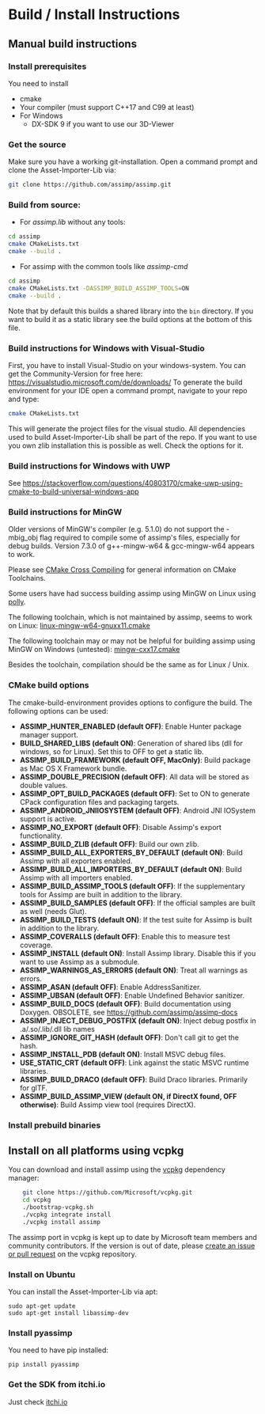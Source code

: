 # Build / Install Instructions

## Manual build instructions

### Install prerequisites

You need to install

* cmake
* Your compiler (must support C++17 and C99 at least)
* For Windows
    * DX-SDK 9 if you want to use our 3D-Viewer

### Get the source

Make sure you have a working git-installation. Open a command prompt and clone the Asset-Importer-Lib via:

```bash
git clone https://github.com/assimp/assimp.git
```

### Build from source:

* For *assimp.lib* without any tools:

```bash
cd assimp
cmake CMakeLists.txt
cmake --build .
```

* For assimp with the common tools like *assimp-cmd*

```bash
cd assimp
cmake CMakeLists.txt -DASSIMP_BUILD_ASSIMP_TOOLS=ON
cmake --build .
```

Note that by default this builds a shared library into the `bin` directory. If you want to build it as a static library
see the build options at the bottom of this file.

### Build instructions for Windows with Visual-Studio

First, you have to install Visual-Studio on your windows-system. You can get the Community-Version for free
here: https://visualstudio.microsoft.com/de/downloads/
To generate the build environment for your IDE open a command prompt, navigate to your repo and type:

```bash
cmake CMakeLists.txt
```

This will generate the project files for the visual studio. All dependencies used to build Asset-Importer-Lib shall be
part of the repo. If you want to use you own zlib installation this is possible as well. Check the options for it.

### Build instructions for Windows with UWP

See <https://stackoverflow.com/questions/40803170/cmake-uwp-using-cmake-to-build-universal-windows-app>

### Build instructions for MinGW

Older versions of MinGW's compiler (e.g. 5.1.0) do not support the -mbig_obj flag
required to compile some of assimp's files, especially for debug builds.
Version 7.3.0 of g++-mingw-w64 & gcc-mingw-w64 appears to work.

Please see [CMake Cross Compiling](https://cmake.org/cmake/help/latest/manual/cmake-toolchains.7.html#cross-compiling)
for general information on CMake Toolchains.

Some users have had success building assimp using MinGW on Linux using [polly](https://github.com/ruslo/polly/).

The following toolchain, which is not maintained by assimp, seems to work on
Linux: [linux-mingw-w64-gnuxx11.cmake](https://github.com/ruslo/polly/blob/master/linux-mingw-w64-gnuxx11.cmake)

The following toolchain may or may not be helpful for building assimp using MinGW on Windows (untested):
[mingw-cxx17.cmake](https://github.com/ruslo/polly/blob/master/mingw-cxx17.cmake)

Besides the toolchain, compilation should be the same as for Linux / Unix.

### CMake build options

The cmake-build-environment provides options to configure the build. The following options can be used:

- **ASSIMP_HUNTER_ENABLED (default OFF)**: Enable Hunter package manager support.
- **BUILD_SHARED_LIBS (default ON)**: Generation of shared libs (dll for windows, so for Linux). Set this to OFF to get
  a static lib.
- **ASSIMP_BUILD_FRAMEWORK (default OFF, MacOnly)**: Build package as Mac OS X Framework bundle.
- **ASSIMP_DOUBLE_PRECISION (default OFF)**: All data will be stored as double values.
- **ASSIMP_OPT_BUILD_PACKAGES (default OFF)**: Set to ON to generate CPack configuration files and packaging targets.
- **ASSIMP_ANDROID_JNIIOSYSTEM (default OFF)**: Android JNI IOSystem support is active.
- **ASSIMP_NO_EXPORT (default OFF)**: Disable Assimp's export functionality.
- **ASSIMP_BUILD_ZLIB (default OFF)**: Build our own zlib.
- **ASSIMP_BUILD_ALL_EXPORTERS_BY_DEFAULT (default ON)**: Build Assimp with all exporters enabled.
- **ASSIMP_BUILD_ALL_IMPORTERS_BY_DEFAULT (default ON)**: Build Assimp with all importers enabled.
- **ASSIMP_BUILD_ASSIMP_TOOLS (default OFF)**: If the supplementary tools for Assimp are built in addition to the
  library.
- **ASSIMP_BUILD_SAMPLES (default OFF)**: If the official samples are built as well (needs Glut).
- **ASSIMP_BUILD_TESTS (default ON)**: If the test suite for Assimp is built in addition to the library.
- **ASSIMP_COVERALLS (default OFF)**: Enable this to measure test coverage.
- **ASSIMP_INSTALL (default ON)**: Install Assimp library. Disable this if you want to use Assimp as a submodule.
- **ASSIMP_WARNINGS_AS_ERRORS (default ON)**: Treat all warnings as errors.
- **ASSIMP_ASAN (default OFF)**: Enable AddressSanitizer.
- **ASSIMP_UBSAN (default OFF)**: Enable Undefined Behavior sanitizer.
- **ASSIMP_BUILD_DOCS (default OFF)**: Build documentation using Doxygen. OBSOLETE,
  see https://github.com/assimp/assimp-docs
- **ASSIMP_INJECT_DEBUG_POSTFIX (default ON)**: Inject debug postfix in .a/.so/.lib/.dll lib names
- **ASSIMP_IGNORE_GIT_HASH (default OFF)**: Don't call git to get the hash.
- **ASSIMP_INSTALL_PDB (default ON)**: Install MSVC debug files.
- **USE_STATIC_CRT (default OFF)**: Link against the static MSVC runtime libraries.
- **ASSIMP_BUILD_DRACO (default OFF)**: Build Draco libraries. Primarily for glTF.
- **ASSIMP_BUILD_ASSIMP_VIEW (default ON, if DirectX found, OFF otherwise)**: Build Assimp view tool (requires DirectX).

### Install prebuild binaries

## Install on all platforms using vcpkg

You can download and install assimp using the [vcpkg](https://github.com/Microsoft/vcpkg/) dependency manager:

```bash
    git clone https://github.com/Microsoft/vcpkg.git
    cd vcpkg
    ./bootstrap-vcpkg.sh
    ./vcpkg integrate install
    ./vcpkg install assimp
```

The assimp port in vcpkg is kept up to date by Microsoft team members and community contributors. If the version is out
of date, please [create an issue or pull request](https://github.com/Microsoft/vcpkg) on the vcpkg repository.

### Install on Ubuntu

You can install the Asset-Importer-Lib via apt:

```
sudo apt-get update
sudo apt-get install libassimp-dev
```

### Install pyassimp

You need to have pip installed:

```
pip install pyassimp
```

### Get the SDK from itchi.io

Just check [itchi.io](https://kimkulling.itch.io/the-asset-importer-lib)
